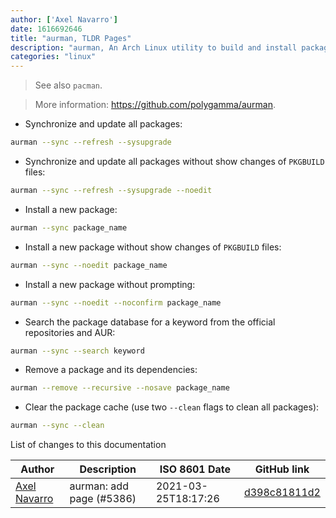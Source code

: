 ```yaml
---
author: ['Axel Navarro']
date: 1616692646
title: "aurman, TLDR Pages"
description: "aurman, An Arch Linux utility to build and install packages from the Arch User Repository."
categories: "linux"
---
```

> See also `pacman`.

> More information: <https://github.com/polygamma/aurman>.

- Synchronize and update all packages:

```bash
aurman --sync --refresh --sysupgrade
```

- Synchronize and update all packages without show changes of `PKGBUILD` files:

```bash
aurman --sync --refresh --sysupgrade --noedit
```

- Install a new package:

```bash
aurman --sync package_name
```

- Install a new package without show changes of `PKGBUILD` files:

```bash
aurman --sync --noedit package_name
```

- Install a new package without prompting:

```bash
aurman --sync --noedit --noconfirm package_name
```

- Search the package database for a keyword from the official repositories and AUR:

```bash
aurman --sync --search keyword
```

- Remove a package and its dependencies:

```bash
aurman --remove --recursive --nosave package_name
```

- Clear the package cache (use two `--clean` flags to clean all packages):

```bash
aurman --sync --clean
```
List of changes to this documentation


Author | Description | ISO 8601 Date | GitHub link
------|-----|-----|-----
[Axel Navarro](mailto:navarroaxel@gmail.com) | aurman: add page (#5386) | 2021-03-25T18:17:26 | [d398c81811d2](https://github.com/tldr-pages/tldr/commit/d398c81811d2aeb7500cf45c83ed850f09c6e99a)

